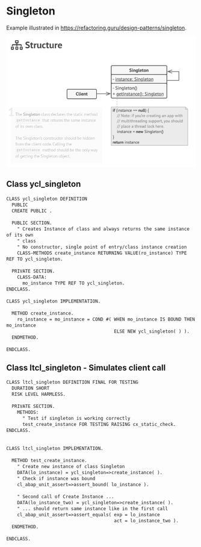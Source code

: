 # Singleton

Example illustrated in https://refactoring.guru/design-patterns/singleton.

![Singleton](https://github.com/MaddinJay/Refactoring-Guru/blob/main/Singleton/Conceptual/Design%20Pattern%20Singleton.PNG)

## Class ycl_singleton

```
CLASS ycl_singleton DEFINITION
  PUBLIC
  CREATE PUBLIC .

  PUBLIC SECTION.
    " Creates Instance of class and always returns the same instance of its own
    " class
    " No constructor, single point of entry/class instance creation
    CLASS-METHODS create_instance RETURNING VALUE(ro_instance) TYPE REF TO ycl_singleton.

  PRIVATE SECTION.
    CLASS-DATA:
      mo_instance TYPE REF TO ycl_singleton.
ENDCLASS.

CLASS ycl_singleton IMPLEMENTATION.

  METHOD create_instance.
    ro_instance = mo_instance = COND #( WHEN mo_instance IS BOUND THEN mo_instance
                                        ELSE NEW ycl_singleton( ) ).
  ENDMETHOD.

ENDCLASS.
```

## Class ltcl_singleton - Simulates client call

```
CLASS ltcl_singleton DEFINITION FINAL FOR TESTING
  DURATION SHORT
  RISK LEVEL HARMLESS.

  PRIVATE SECTION.
    METHODS:
      " Test if singleton is working correctly
      test_create_instance FOR TESTING RAISING cx_static_check.
ENDCLASS.


CLASS ltcl_singleton IMPLEMENTATION.

  METHOD test_create_instance.
    " Create new instance of class Singleton
    DATA(lo_instance) = ycl_singleton=>create_instance( ).
    " Check if instance was bound
    cl_abap_unit_assert=>assert_bound( lo_instance ).

    " Second call of Create Instance ...
    DATA(lo_instance_two) = ycl_singleton=>create_instance( ).
    " ... should return same instance like in the first call
    cl_abap_unit_assert=>assert_equals( exp = lo_instance
                                        act = lo_instance_two ).
  ENDMETHOD.

ENDCLASS.
```


